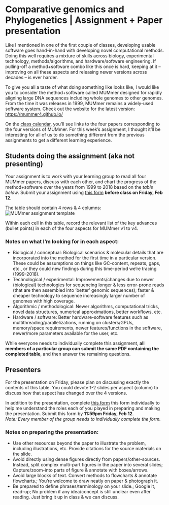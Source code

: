 # Comparative genomics and Phylogenetics | Assignment + Paper presentation

Like I mentioned in one of the first couple of classes, developing usable software goes hand-in-hand with developing novel computational methods. Doing this well requires a mixture of skills across biology, experimental technology, methods/algorithms, and hardware/software engineering. If pulling-off a method+software combo like this once is hard, keeping at it – improving on all these aspects and releasing newer versions across decades – is ever harder.

To give you all a taste of what doing something like looks like, I would like you to consider the method+software called MUMmer designed for rapidly aligning large DNA sequences including whole genomes to other genomes. From the time it was releases in 1999, MUMmer remains a widely-used software system. Check out the website for the latest version: https://mummer4.github.io/

On the [class calendar](https://github.com/krishnanlab/teaching/blob/master/2021-spring_compbio/schedule-lectures-assignments.md#class-calendar), you'll see links to the four papers corresponding to the four versions of MUMmer. For this week’s assignment, I thought it’ll be interesting for all of us to do something different from the previous assignments to get a different learning experience.

## Students doing the assignment (aka not presenting)
Your assignment is to work with your learning group to read all four MUMmer papers, discuss with each other, and chart the progress of the method+software over the years from 1999 to 2018 based on the _table below_. Submit your assignment using [this form](https://forms.gle/Fgtzxg58eWZci93q8) **before class on Friday, Feb 12**.

The table should contain 4 rows & 4 columns:
![MUMmer assignment template](https://github.com/krishnanlab/teaching/blob/master/2021-spring_compbio/Assignments/mummer-blank-table.png)

Within each cell in this table, record the relevant list of the key advances (bullet points) in each of the four aspects for MUMmer v1 to v4.

### Notes on what I’m looking for in each aspect:
* Biological / conceptual: Biological scenarios & molecular details that are incorporated into the method for the first time in a particular version. These could be assumptions on things like GC-content, repeats, gaps, etc., or they could new findings during this time-period we’re tracing (1999-2018).
* Technological / experimental: Improvements/changes due to newer (biological) technologies for sequencing longer & less error-prone reads (that are then assembled into ‘better’ genomic sequences); faster & cheaper technology to sequence increasingly larger number of genomes with high coverage.
* Algorithmic / methodological: Newer algorithms, computational tricks, novel data structures, numerical approximations, better workflows, etc.
* Hardware / software: Better hardware-software features such as multithreading/parallelizations, running on clusters/GPUs, memory/space requirements, newer features/functions in the software, newer/more parameters available for the user, etc.

While everyone needs to individually complete this assignment, **all members of a particular group can submit the same PDF containing the completed table**, and then answer the remaining questions.


## Presenters
For the presentation on Friday, please plan on discussing exactly the contents of this table. You could devote 1-2 slides per aspect (column) to discuss how that aspect has changed over the 4 versions.

In addition to the presentation, complete [this form](https://forms.gle/yeKpV5Fmyc8iZp2k6) this form individually to help me understand the roles each of you played in preparing and making the presentation. Submit this form by **11:59pm Friday, Feb 12**.  
_Note: Every member of the group needs to individually complete the form._

### Notes on preparing the presentation:
* Use other resources beyond the paper to illustrate the problem, including illustrations, etc. Provide citations for the source materials on the slide.
* Avoid directly using dense figures directly from papers/other-sources. Instead, split complex multi-part figures in the paper into several slides; Capture/zoom-into parts of figure & annotate with boxes/arrows.
* Avoid large blocks of text. Convert methods to flowcharts & annotate flowcharts.; You’re welcome to draw neatly on paper & photograph it.
* Be prepared to define phrases/terminology on your slide.; Google it, read-up; No problem if any idea/concept is still unclear even after reading. Just bring it up in class & we can discuss.
